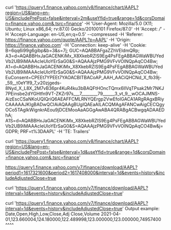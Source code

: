curl 'https://query1.finance.yahoo.com/v8/finance/chart/AAPL?region=US&lang=en-US&includePrePost=false&interval=2m&useYfid=true&range=1d&corsDomain=finance.yahoo.com&.tsrc=finance' -H 'User-Agent: Mozilla/5.0 (X11; Ubuntu; Linux x86_64; rv:87.0) Gecko/20100101 Firefox/87.0' -H 'Accept: */*' -H 'Accept-Language: en-US,en;q=0.5' --compressed -H 'Referer: https://finance.yahoo.com/quote/AAPL?p=AAPL' -H 'Origin: https://finance.yahoo.com' -H 'Connection: keep-alive' -H 'Cookie: B=6qq6i99g6gibp&b=3&s=7j; GUC=AQABBAFgaZZhVEIdmQRp; A3=d=AQABBHxJaGACENKiMx_X8XkebRZlS9Eg4PsFEgABBAGWaWBUYedVb2UB9iMAAAcIeUloYErSaG0&S=AQAAAjzPMG9VFvVOINQpAqCO4Bw; A1=d=AQABBHxJaGACENKiMx_X8XkebRZlS9Eg4PsFEgABBAGWaWBUYedVb2UB9iMAAAcIeUloYErSaG0&S=AQAAAjzPMG9VFvVOINQpAqCO4Bw; EuConsent=CPEEt7YPEEt7YAOACBITBACoAP_AAH_AACiQHCNd_X_fb39j-_59__t0eY1f9_7_v20zjgeds-8Nyd_X_L8X_2M7vB36pr4KuR4ku3bBAQFtHOncTQmx6IlVqTPsak2Mr7NKJ7PEinsbe2dYGHtfn9VT-ZKZr97s___7________79______3_vt_9__wOCAJMNS-AizEscCSaNKoUQIQriQ6AEAFFCMLRNYQErgp2VwEfoIGACA1ARgRAgxBRiyCAAAAAJKIgBADwQCIAiAQAAgBUgIQAEaAILACQMAgAFANCwAigCECQgyOCo5TAgIkWignkrAEou9jDCEMooAaAGGgAwABA4QRABgACBwgqADAAEDhA; A1S=d=AQABBHxJaGACENKiMx_X8XkebRZlS9Eg4PsFEgABBAGWaWBUYedVb2UB9iMAAAcIeUloYErSaG0&S=AQAAAjzPMG9VFvVOINQpAqCO4Bw&j=GDPR; PRF=t%3DAAPL' -H 'TE: Trailers'


curl 'https://query1.finance.yahoo.com/v8/finance/chart/AAPL?region=US&lang=en-US&includePrePost=false&interval=1d&useYfid=true&range=1d&corsDomain=finance.yahoo.com&.tsrc=finance'

https://query1.finance.yahoo.com/v7/finance/download/AAPL?period1=1617321600&period2=1617408000&interval=1d&events=history&includeAdjustedClose=true


curl 'https://query1.finance.yahoo.com/v7/finance/download/AAPL?interval=1d&events=history&includeAdjustedClose=true'



curl 'https://query1.finance.yahoo.com/v7/finance/download/AAPL?interval=1d&events=history&includeAdjustedClose=true'
Output example:
Date,Open,High,Low,Close,Adj Close,Volume
2021-04-01,123.660004,124.180000,122.489998,123.000000,123.000000,74957400
                                             ^^^^
                                                                                          